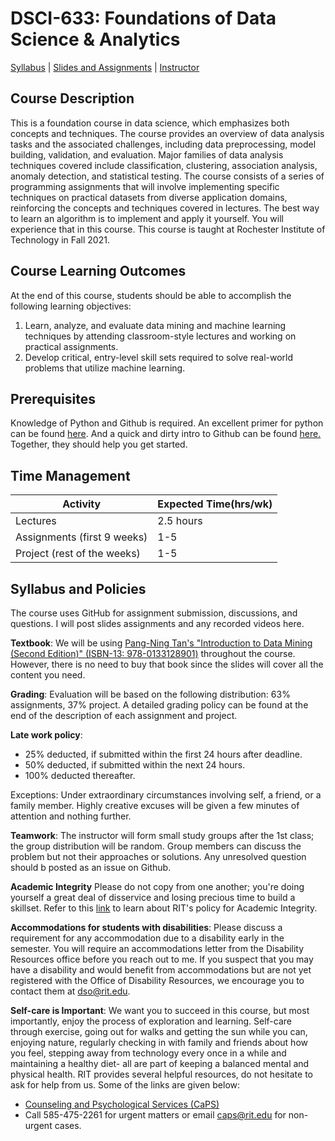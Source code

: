 
# DSCI-633: Foundations of Data Science & Analytics
 
[Syllabus](https://github.com/hil-se/fds/blob/master/README.md) |
[Slides and Assignments](https://github.com/hil-se/fds/blob/master/assignments/README.md) |
[Instructor](https://www.rit.edu/directory/nxrvse-nidhi-rastogi) 

## Course Description
This is a foundation course in data science, which emphasizes both concepts and techniques. The course provides an overview of data analysis tasks and the associated challenges, including data preprocessing, model building, validation, and evaluation. Major families of data analysis techniques covered include classification, clustering, association analysis, anomaly detection, and statistical testing. The course consists of a series of programming assignments that will involve implementing specific techniques on practical datasets from diverse application domains, reinforcing the concepts and techniques covered in lectures. The best way to learn an algorithm is to implement and apply it yourself. You will experience that in this course. This course is taught at Rochester Institute of Technology in Fall 2021. 

## Course Learning Outcomes
At the end of this course, students should be able to accomplish the following learning objectives:

 1. Learn, analyze, and evaluate data mining and machine learning techniques by attending classroom-style lectures and working on practical assignments.
 2. Develop critical, entry-level skill sets required to solve real-world problems that utilize machine learning.

## Prerequisites
Knowledge of Python and Github is required.  An excellent primer for python can be found [here](https://github.com/Akuli/python-tutorial). And a quick and dirty intro to Github can be found [here.](https://guides.github.com/activities/hello-world/) Together, they should help you get started.

## Time Management
|Activity| Expected Time(hrs/wk) |
|--|--|
|Lectures  | 2.5 hours |
|Assignments (first 9 weeks)| 1-5 |
|Project (rest of the weeks)|1-5|

## Syllabus and Policies
The course uses GitHub for assignment submission, discussions, and questions. I will post slides assignments and any recorded videos here.

**Textbook**: We will be using [Pang-Ning Tan's "Introduction to Data Mining (Second Edition)" (ISBN-13: 978-0133128901)](https://www-users.cs.umn.edu/~kumar001/dmbook/index.php) throughout the course. However, there is no need to buy that book since the slides will cover all the content you need.

**Grading**: Evaluation will be based on the following distribution: 63% assignments, 37% project. A detailed grading policy can be found at the end of the description of each assignment and project.

**Late work policy**:
- 25% deducted, if submitted within the first 24 hours after deadline.
- 50% deducted, if submitted within the next 24 hours.
- 100% deducted thereafter.

Exceptions: Under extraordinary circumstances involving self, a friend, or a family member. Highly creative excuses will be given a few minutes of attention and nothing further.

**Teamwork**: The instructor will form small study groups after the 1st class; the group distribution will be random. Group members can discuss the problem but not their approaches or solutions. Any unresolved question should b posted as an issue on Github.

**Academic Integrity**
Please do not copy from one another; you're doing yourself a great deal of disservice and losing precious time to build a skillset. Refer to this [link](https://www.rit.edu/twc/academicintegrity/) to learn about RIT's policy for Academic Integrity.

**Accommodations for students with disabilities**: 
Please discuss a requirement for any accommodation due to a disability early in the semester.  You will require an accommodations letter from the Disability Resources office before you reach out to me. If you suspect that you may have a disability and would benefit from accommodations but are not yet registered with the Office of Disability Resources, we encourage you to contact them at dso@rit.edu.

**Self-care is Important**: We want you to succeed in this course, but most importantly, enjoy the process of exploration and learning. Self-care through exercise, going out for walks and getting the sun while you can, enjoying nature, regularly checking in with family and friends about how you feel, stepping away from technology every once in a while and maintaining a healthy diet- all are part of keeping a balanced mental and physical health. 
RIT provides several helpful resources, do not hesitate to ask for help from us. Some of the links are given below:
- [Counseling and Psychological Services (CaPS)](https://www.rit.edu/studentaffairs/counseling/) 
- Call 585-475-2261 for urgent matters or email <caps@rit.edu> for non-urgent cases.